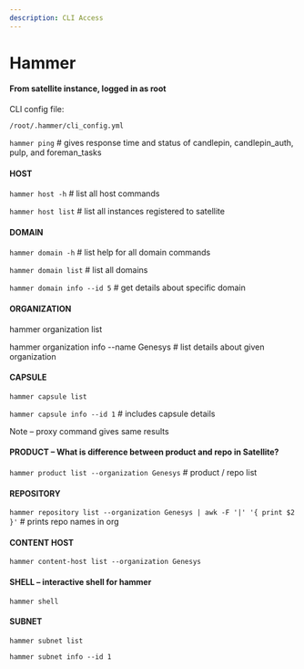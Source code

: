 ```yaml
---
description: CLI Access
---
```


# Hammer

#### From satellite instance, logged in as root 

CLI config file: 

`/root/.hammer/cli_config.yml` 

`hammer ping`  \# gives response time and status of candlepin, candlepin\_auth, pulp, and foreman\_tasks 

#### HOST 

`hammer host -h` \# list all host commands 

`hammer host list` \# list all instances registered to satellite 

#### DOMAIN 

`hammer domain -h` \# list help for all domain commands  

`hammer domain list` \# list all domains 

`hammer domain info --id 5` \# get details about specific domain 

#### ORGANIZATION 

hammer organization list 

hammer organization info --name Genesys \# list details about given organization 

#### CAPSULE 

`hammer capsule list` 

`hammer capsule info --id 1` \# includes capsule details 

Note – proxy command gives same results 

#### PRODUCT – What is difference between product and repo in Satellite? 

`hammer product list --organization Genesys` \# product / repo list 

#### REPOSITORY 

`hammer repository list --organization Genesys | awk -F '|' '{ print $2 }'` \# prints repo names in org 

#### CONTENT HOST 

`hammer content-host list --organization Genesys`  

#### SHELL – interactive shell for hammer 

`hammer shell` 

#### SUBNET 

`hammer subnet list` 

`hammer subnet info --id 1` 

